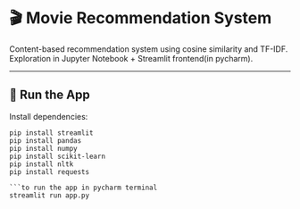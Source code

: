 # 🎬 Movie Recommendation System

Content-based recommendation system using cosine similarity and TF-IDF.  
Exploration in Jupyter Notebook + Streamlit frontend(in pycharm).

---

## 🚀 Run the App

Install dependencies:
```jupyter notebook
pip install streamlit
pip install pandas
pip install numpy
pip install scikit-learn
pip install nltk
pip install requests

```to run the app in pycharm terminal
streamlit run app.py
